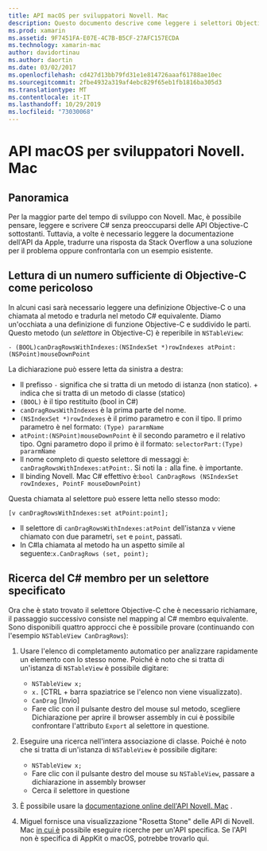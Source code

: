 ```yaml
---
title: API macOS per sviluppatori Novell. Mac
description: Questo documento descrive come leggere i selettori Objective-C e come trovare i metodi C# corrispondenti in un'app Novell. Mac.
ms.prod: xamarin
ms.assetid: 9F7451FA-E07E-4C7B-B5CF-27AFC157ECDA
ms.technology: xamarin-mac
author: davidortinau
ms.author: daortin
ms.date: 03/02/2017
ms.openlocfilehash: cd427d13bb79fd31e1e814726aaaf61788ae10ec
ms.sourcegitcommit: 2fbe4932a319af4ebc829f65eb1fb1816ba305d3
ms.translationtype: MT
ms.contentlocale: it-IT
ms.lasthandoff: 10/29/2019
ms.locfileid: "73030068"
---
```

# <a name="macos-apis-for-xamarinmac-developers"></a>API macOS per sviluppatori Novell. Mac

## <a name="overview"></a>Panoramica

Per la maggior parte del tempo di sviluppo con Novell. Mac, è possibile pensare, leggere e scrivere C# senza preoccuparsi delle API Objective-C sottostanti. Tuttavia, a volte è necessario leggere la documentazione dell'API da Apple, tradurre una risposta da Stack Overflow a una soluzione per il problema oppure confrontarla con un esempio esistente.

## <a name="reading-enough-objective-c-to-be-dangerous"></a>Lettura di un numero sufficiente di Objective-C come pericoloso

In alcuni casi sarà necessario leggere una definizione Objective-C o una chiamata al metodo e tradurla nel metodo C# equivalente. Diamo un'occhiata a una definizione di funzione Objective-C e suddivido le parti. Questo metodo (un *selettore* in Objective-C) è reperibile in `NSTableView`:

```objc
- (BOOL)canDragRowsWithIndexes:(NSIndexSet *)rowIndexes atPoint:(NSPoint)mouseDownPoint
```

La dichiarazione può essere letta da sinistra a destra:

- Il prefisso `-` significa che si tratta di un metodo di istanza (non statico). + indica che si tratta di un metodo di classe (statico)
- `(BOOL)` è il tipo restituito (bool in C#)
- `canDragRowsWithIndexes` è la prima parte del nome.
- `(NSIndexSet *)rowIndexes` è il primo parametro e con il tipo. Il primo parametro è nel formato: `(Type) pararmName`
- `atPoint:(NSPoint)mouseDownPoint` è il secondo parametro e il relativo tipo. Ogni parametro dopo il primo è il formato: `selectorPart:(Type) pararmName`
- Il nome completo di questo selettore di messaggi è: `canDragRowsWithIndexes:atPoint:`. Si noti la `:` alla fine. è importante.
- Il binding Novell. Mac C# effettivo è:`bool CanDragRows (NSIndexSet rowIndexes, PointF mouseDownPoint)`

Questa chiamata al selettore può essere letta nello stesso modo:

```objc
[v canDragRowsWithIndexes:set atPoint:point];
```

- Il selettore di `canDragRowsWithIndexes:atPoint` dell'istanza `v` viene chiamato con due parametri, `set` e `point`, passati.
- In C#la chiamata al metodo ha un aspetto simile al seguente:`x.CanDragRows (set, point);`

<a name="finding_selector" />

## <a name="finding-the-c-member-for-a-given-selector"></a>Ricerca del C# membro per un selettore specificato

Ora che è stato trovato il selettore Objective-C che è necessario richiamare, il passaggio successivo consiste nel mapping al C# membro equivalente. Sono disponibili quattro approcci che è possibile provare (continuando con l'esempio `NSTableView CanDragRows`):

1. Usare l'elenco di completamento automatico per analizzare rapidamente un elemento con lo stesso nome. Poiché è noto che si tratta di un'istanza di `NSTableView` è possibile digitare:

    - `NSTableView x;`
    - `x.` [CTRL + barra spaziatrice se l'elenco non viene visualizzato).
    - `CanDrag` [Invio]
    - Fare clic con il pulsante destro del mouse sul metodo, scegliere Dichiarazione per aprire il browser assembly in cui è possibile confrontare l'attributo `Export` al selettore in questione.

2. Eseguire una ricerca nell'intera associazione di classe. Poiché è noto che si tratta di un'istanza di `NSTableView` è possibile digitare:

    - `NSTableView x;`
    - Fare clic con il pulsante destro del mouse su `NSTableView`, passare a dichiarazione in assembly browser
    - Cerca il selettore in questione

3. È possibile usare la [documentazione online dell'API Novell. Mac](https://docs.microsoft.com/dotnet/api/?view=xamarinmac-3.0) .

4. Miguel fornisce una visualizzazione "Rosetta Stone" delle API di Novell. Mac [in cui è](https://tirania.org/tmp/rosetta.html) possibile eseguire ricerche per un'API specifica. Se l'API non è specifica di AppKit o macOS, potrebbe trovarlo qui.

<!--
Note: In some cases, the assembly browser can hit a bug where it will open but not jump to the right definition. Keep that tab open, switch back to your source code and try again.
Note: The assembly browser tricks currently only works with Xamarin.Mac Classic. This will be fixed in a future version.
-->
